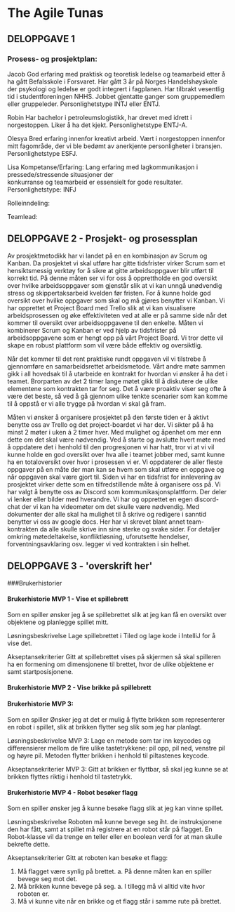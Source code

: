 # The Agile Tunas

## DELOPPGAVE 1

### Prosess- og prosjektplan:

Jacob
God  erfaring med praktisk og teoretisk ledelse og teamarbeid etter å ha gått Befalsskole i Forsvaret.
Har gått 3 år på Norges Handelshøyskole der psykologi og ledelse er  godt integrert i fagplanen. Har
tilbrakt	vesentlig tid i studentforeningen NHHS. Jobbet gjentatte ganger som  gruppemedlem eller gruppeleder.
Personlighetstype INTJ eller ENTJ.

Robin
Har bachelor i petroleumslogistikk, har drevet med idrett i norgestoppen. Liker å ha det kjekt. 
Personlighetstype ENTJ-A.

Olesya
Bred erfaring innenfor kreativt arbeid. Vært i norgestoppen innenfor mitt fagområde, der vi ble bedømt av anerkjente personligheter i bransjen.  
Personlighetstype ESFJ.

Lisa
Kompetanse/Erfaring: Lang erfaring med lagkommunikasjon i pressede/stressende situasjoner der        
konkurranse og teamarbeid er essensielt for gode resultater.
Personlighetstype: INFJ

Rolleinndeling:

Teamlead: 


## DELOPPGAVE 2 - Prosjekt- og prosessplan

Av prosjektmetodikk har vi landet på en en kombinasjon av Scrum og Kanban. Da prosjektet vi skal utføre har gitte tidsfrister virker Scrum som et hensiktsmessig verktøy for å sikre at gitte arbeidsoppgaver blir utført til korrekt tid. På denne måten ser vi for oss å opprettholde en god oversikt over hvilke arbeidsoppgaver som gjenstår slik at vi kan unngå unødvendig stress og skippertaksarbeid kvelden før fristen. For å kunne holde god oversikt over hvilke oppgaver som skal og må gjøres benytter vi Kanban. Vi har opprettet et Project Board med Trello slik at vi kan visualisere arbeidsprosessen og øke effektiviteten ved at alle er på samme side når det kommer til oversikt over arbeidsoppgavene til den enkelte.
Måten vi kombinerer Scrum og Kanban er ved hjelp av tidsfrister på arbeidsoppgavene som er hengt opp på vårt Project Board. Vi tror dette vil skape en robust plattform som vil være både effektiv og oversiktlig.

Når det kommer til det rent praktiske rundt oppgaven vil vi tilstrebe å gjennomføre en samarbeidsrettet arbeidsmetode.
Vårt andre møte sammen gikk i all hovedsak til å utarbeide en kontrakt for hvordan vi ønsker å ha det i teamet. Brorparten av det 2 timer lange møtet gikk til å diskutere de ulike elementene som kontrakten tar for seg. Det å være proaktiv viser seg ofte å være det beste, så ved å gå gjennom ulike tenkte scenarier som kan komme til å oppstå er vi alle trygge på hvordan vi skal gå fram.

Måten vi ønsker å organisere prosjektet på den første tiden er å aktivt benytte oss av Trello og det project-boardet vi har der. Vi sikter på å ha minst 2 møter i uken á 2 timer hver. Med mulighet og åpenhet om mer enn dette om det skal være nødvendig. Ved å starte og avslutte hvert møte med å oppdatere det i henhold til den progresjonen vi har hatt, tror vi at vi vil kunne holde en god oversikt over hva alle i teamet jobber med, samt kunne ha en totaloversikt over hvor i prosessen vi er. Vi oppdaterer de aller fleste oppgaver på en måte der man kan se hvem som skal utføre en oppgave og når oppgaven skal være gjort til. Siden vi har en tidsfrist for innlevering av prosjektet virker dette som en tilfredstillende måte å organisere oss på.
Vi har valgt å benytte oss av Discord som kommunikasjonsplattform. Der deler vi lenker eller bilder med hverandre. Vi har og opprettet en egen discord-chat der vi kan ha videomøter om det skulle være nødvendig. Med dokumenter der alle skal ha mulighet til å skrive og redigere i sanntid benytter vi oss av google docs. Her har vi skrevet blant annet team-kontrakten da alle skulle skrive inn sine sterke og svake sider.
For detaljer omkring møtedeltakelse, konfliktløsning, uforutsette hendelser, forventningsavklaring osv. legger vi ved kontrakten i sin helhet.

## DELOPPGAVE 3 - 'overskrift her'

###Brukerhistorier

#### Brukerhistorie MVP 1 - Vise et spillebrett

Som en spiller 
ønsker jeg å se spillebrettet
slik at jeg kan få en oversikt over objektene og planlegge spillet mitt.

Løsningsbeskrivelse
Lage spillebrettet i Tiled og lage kode i IntelliJ for å vise det.

Akseptansekriterier
Gitt at spillebrettet vises på skjermen så skal 
spilleren ha en formening om dimensjonene til brettet,
hvor de ulike objektene er samt startposisjonene.

#### Brukerhistorie MVP 2 - Vise brikke på spillebrett


#### Brukerhistorie MVP 3:
Som en spiller
Ønsker jeg at det er mulig å flytte brikken som representerer en robot i spillet,
slik at brikken flytter seg slik som jeg har planlagt.

Løsningsbeskrivelse MVP 3:
Lage en metode som tar inn keycodes og differensierer mellom de fire ulike tastetrykkene: pil opp, pil ned, venstre pil og høyre pil.
Metoden flytter brikken i henhold til piltastenes keycode.

Akseptansekriterier MVP 3:
Gitt at brikken er flyttbar, så skal jeg kunne se at brikken flyttes riktig i henhold til tastetrykk.


#### Brukerhistorie MVP 4 - Robot besøker flagg

Som en spiller ønsker jeg å kunne besøke flagg slik at jeg kan vinne spillet.

Løsningsbeskrivelse
Roboten må kunne bevege seg iht. de instruksjonene den har fått, samt at spillet må registrere at en robot står på flagget.
En Robot-klasse vil da trenge en teller eller en boolean verdi for at man skulle bekrefte dette.


Akseptansekriterier
Gitt at roboten kan besøke et flagg:
1. Må flagget være synlig på brettet.
   a. På denne måten kan en spiller bevege seg mot det.
2. Må brikken kunne bevege på seg.
   a. I tillegg må vi alltid vite hvor roboten er.
3. Må vi kunne vite når en brikke og et flagg står i samme rute på brettet. 
   